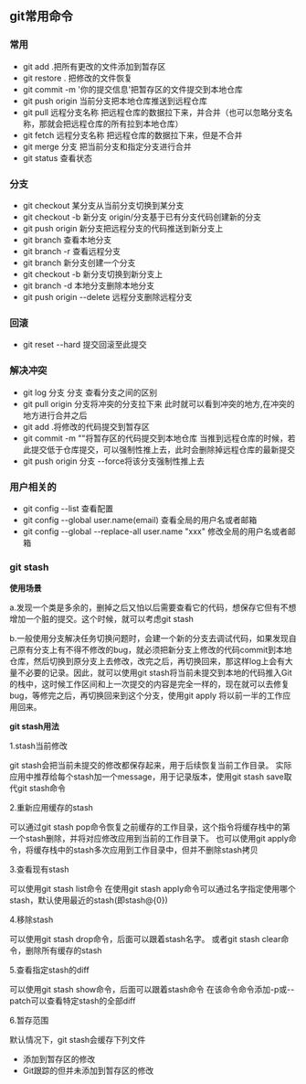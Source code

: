 ## git常用命令
### 常用
- git add .把所有更改的文件添加到暂存区
- git restore . 把修改的文件恢复
- git commit -m '你的提交信息'把暂存区的文件提交到本地仓库
- git push origin 当前分支把本地仓库推送到远程仓库
- git pull 远程分支名称 把远程仓库的数据拉下来，并合并（也可以忽略分支名称，那就会把远程仓库的所有拉到本地仓库）
- git fetch 远程分支名称 把远程仓库的数据拉下来，但是不合并
- git merge 分支 把当前分支和指定分支进行合并
- git status 查看状态
### 分支
- git checkout 某分支从当前分支切换到某分支
- git checkout -b 新分支 origin/分支基于已有分支代码创建新的分支
- git push origin 新分支把远程分支的代码推送到新分支上
- git branch 查看本地分支
- git branch -r 查看远程分支
- git branch 新分支创建一个分支
- git checkout -b 新分支切换到新分支上
- git branch -d 本地分支删除本地分支
- git push origin --delete 远程分支删除远程分支
### 回滚
- git reset --hard 提交回滚至此提交

### 解决冲突
- git log 分支 分支 查看分支之间的区别
- git pull origin 分支将冲突的分支拉下来
此时就可以看到冲突的地方,在冲突的地方进行合并之后
- git add .将修改的代码提交到暂存区
- git commit -m ""将暂存区的代码提交到本地仓库
当推到远程仓库的时候，若此提交低于仓库提交，可以强制性推上去，此时会删除掉远程仓库的最新提交
- git push origin 分支 --force将该分支强制性推上去

### 用户相关的
- git config --list 查看配置
- git config --global user.name(email) 查看全局的用户名或者邮箱
- git config --global --replace-all user.name "xxx" 修改全局的用户名或者邮箱

### git stash
**使用场景**

a.发现一个类是多余的，删掉之后又怕以后需要查看它的代码，想保存它但有不想增加一个脏的提交。这个时候，就可以考虑git stash

b.一般使用分支解决任务切换问题时，会建一个新的分支去调试代码，如果发现自己原有分支上有不得不修改的bug，就必须把新分支上修改的代码commit到本地仓库，然后切换到原分支上去修改，改完之后，再切换回来，那这样log上会有大量不必要的记录。因此，就可以使用git stash将当前未提交到本地的代码推入Git的栈中，这时候工作区间和上一次提交的内容是完全一样的，现在就可以去修复bug，等修完之后，再切换回来到这个分支，使用git apply 将以前一半的工作应用回来。

**git stash用法**

1.stash当前修改

git stash会把当前未提交的修改都保存起来，用于后续恢复当前工作目录。
实际应用中推荐给每个stash加一个message，用于记录版本，使用git stash save取代git stash命令

2.重新应用缓存的stash

可以通过git stash pop命令恢复之前缓存的工作目录，这个指令将缓存栈中的第一个stash删除，并将对应修改应用到当前的工作目录下。
也可以使用git apply命令，将缓存栈中的stash多次应用到工作目录中，但并不删除stash拷贝

3.查看现有stash

可以使用git stash list命令
在使用git stash apply命令可以通过名字指定使用哪个stash，默认使用最近的stash(即stash@{0})

4.移除stash

可以使用git stash drop命令，后面可以跟着stash名字。
或者git stash clear命令，删除所有缓存的stash

5.查看指定stash的diff

可以使用git stash show命令，后面可以跟着stash命令
在该命令命令添加-p或--patch可以查看特定stash的全部diff

6.暂存范围

默认情况下，git stash会缓存下列文件
- 添加到暂存区的修改
- Git跟踪的但并未添加到暂存区的修改
